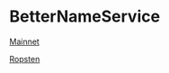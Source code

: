 # BetterNameService

[Mainnet](https://etherscan.io/address/0x0730e01be94258aa1b58a27bb4ed6598586b404c#code)

[Ropsten](https://ropsten.etherscan.io/address/0xac0af8b6c98cbe0c533bc99287a9288e8ba6117c#code)


